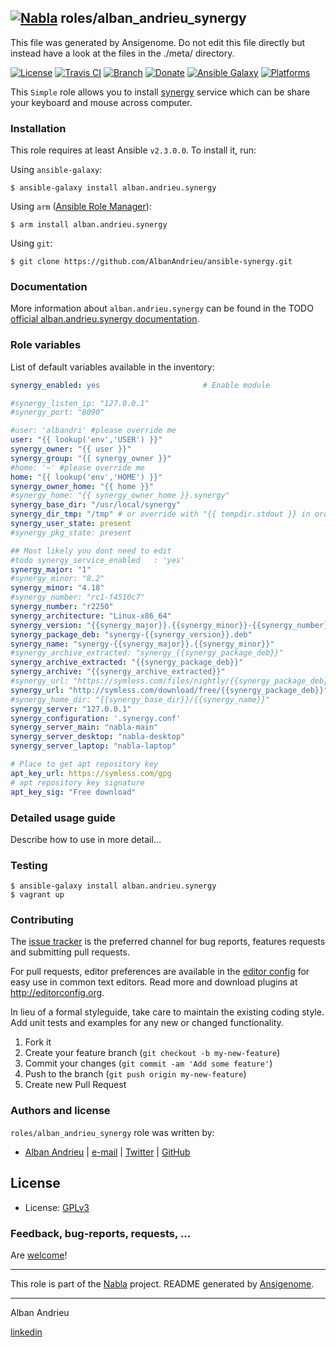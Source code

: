 ## [![Nabla](https://debops.org/images/debops-small.png)](https://github.com/AlbanAndrieu) roles/alban_andrieu_synergy

This file was generated by Ansigenome. Do not edit this file directly but instead have a look at the files in the ./meta/ directory. 

[![License](http://img.shields.io/:license-apache-blue.svg?style=flat-square)](http://www.apache.org/licenses/LICENSE-2.0.html)
[![Travis CI](https://img.shields.io/travis/AlbanAndrieu/ansible-synergy.svg?style=flat)](https://travis-ci.org/AlbanAndrieu/ansible-synergy)
[![Branch](http://img.shields.io/github/tag/AlbanAndrieu/ansible-synergy.svg?style=flat-square)](https://github.com/AlbanAndrieu/ansible-synergy/tree/master)
[![Donate](https://img.shields.io/gratipay/AlbanAndrieu.svg?style=flat)](https://www.gratipay.com/~AlbanAndrieu)
[![Ansible Galaxy](https://img.shields.io/badge/galaxy-alban.andrieu.synergy-660198.svg?style=flat)](https://galaxy.ansible.com/alban.andrieu/synergy)
[![Platforms](http://img.shields.io/badge/platforms-ubuntu-lightgrey.svg?style=flat)](#)


This ``Simple`` role allows you to install [synergy](http://fr.wikipedia.org/wiki/Synergy_(logiciel)) service
which can be share your keyboard and mouse across computer.

### Installation

This role requires at least Ansible `v2.3.0.0`. To install it, run:

Using `ansible-galaxy`:
```shell
$ ansible-galaxy install alban.andrieu.synergy
```

Using `arm` ([Ansible Role Manager](https://github.com/mirskytech/ansible-role-manager/)):
```shell
$ arm install alban.andrieu.synergy
```

Using `git`:
```shell
$ git clone https://github.com/AlbanAndrieu/ansible-synergy.git
```

### Documentation

More information about `alban.andrieu.synergy` can be found in the
TODO [official alban.andrieu.synergy documentation](https://docs.debops.org/en/latest/ansible/roles/ansible-synergy/docs/).


### Role variables

List of default variables available in the inventory:

```YAML
synergy_enabled: yes                       # Enable module

#synergy_listen_ip: "127.0.0.1"
#synergy_port: "8090"

#user: 'albandri' #please override me
user: "{{ lookup('env','USER') }}"
synergy_owner: "{{ user }}"
synergy_group: "{{ synergy_owner }}"
#home: '~' #please override me
home: "{{ lookup('env','HOME') }}"
synergy_owner_home: "{{ home }}"
#synergy_home: "{{ synergy_owner_home }}.synergy"
synergy_base_dir: "/usr/local/synergy"
synergy_dir_tmp: "/tmp" # or override with "{{ tempdir.stdout }} in order to have be sure to download the file"
synergy_user_state: present
#synergy_pkg_state: present

## Most likely you dont need to edit
#todo synergy_service_enabled   : 'yes'
synergy_major: "1"
#synergy_minor: "8.2"
synergy_minor: "4.18"
#synergy_number: "rc1-f4510c7"
synergy_number: "r2250"
synergy_architecture: "Linux-x86_64"
synergy_version: "{{synergy_major}}.{{synergy_minor}}-{{synergy_number}}-{{synergy_architecture}}"
synergy_package_deb: "synergy-{{synergy_version}}.deb"
synergy_name: "synergy-{{synergy_major}}.{{synergy_minor}}"
#synergy_archive_extracted: "synergy_{{synergy_package_deb}}"
synergy_archive_extracted: "{{synergy_package_deb}}"
synergy_archive: "{{synergy_archive_extracted}}"
#synergy_url: "https://symless.com/files/nightly/{{synergy_package_deb}}"
synergy_url: "http://symless.com/download/free/{{synergy_package_deb}}"
#synergy_home_dir: "{{synergy_base_dir}}/{{synergy_name}}"
synergy_server: "127.0.0.1"
synergy_configuration: '.synergy.conf'
synergy_server_main: "nabla-main"
synergy_server_desktop: "nabla-desktop"
synergy_server_laptop: "nabla-laptop"

# Place to get apt repository key
apt_key_url: https://symless.com/gpg
# apt repository key signature
apt_key_sig: "Free download"
```


### Detailed usage guide

Describe how to use in more detail...

### Testing
```shell
$ ansible-galaxy install alban.andrieu.synergy
$ vagrant up
```

### Contributing

The [issue tracker](https://github.com/AlbanAndrieu/ansible-synergy/issues) is the preferred channel for bug reports, features requests and submitting pull requests.

For pull requests, editor preferences are available in the [editor config](.editorconfig) for easy use in common text editors. Read more and download plugins at <http://editorconfig.org>.

In lieu of a formal styleguide, take care to maintain the existing coding style. Add unit tests and examples for any new or changed functionality.

1. Fork it
2. Create your feature branch (`git checkout -b my-new-feature`)
3. Commit your changes (`git commit -am 'Add some feature'`)
4. Push to the branch (`git push origin my-new-feature`)
5. Create new Pull Request

### Authors and license

`roles/alban_andrieu_synergy` role was written by:

- [Alban Andrieu](fr.linkedin.com/in/nabla/) | [e-mail](mailto:alban.andrieu@free.fr) | [Twitter](https://twitter.com/AlbanAndrieu) | [GitHub](https://github.com/AlbanAndrieu)

License
-------

- License: [GPLv3](https://tldrlegal.com/license/gnu-general-public-license-v3-%28gpl-3%29)

### Feedback, bug-reports, requests, ...

Are [welcome](https://github.com/AlbanAndrieu/ansible-synergy/issues)!

***

This role is part of the [Nabla](https://github.com/AlbanAndrieu) project.
README generated by [Ansigenome](https://github.com/nickjj/ansigenome/).

***

Alban Andrieu

[linkedin](fr.linkedin.com/in/nabla/)